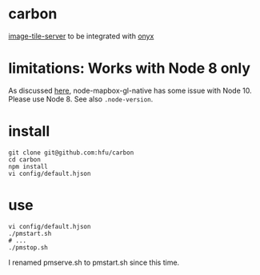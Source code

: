 # carbon
[image-tile-server](https://github.com/hfu/image-tile-server) to be integrated with [onyx](https://github.com/un-vector-tile-toolkit/onyx)

# limitations: Works with Node 8 only
As discussed [here](https://github.com/mapbox/mapbox-gl-native/issues/12252), node-mapbox-gl-native has some issue with Node 10. Please use Node 8. See also `.node-version`.

# install
```console
git clone git@github.com:hfu/carbon
cd carbon
npm install
vi config/default.hjson
```

# use
```console
vi config/default.hjson
./pmstart.sh
# ...
./pmstop.sh
```

I renamed pmserve.sh to pmstart.sh since this time. 
